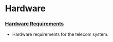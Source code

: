# Hardware

### [Hardware Requirements](https://github.com/SC-Robotics-2023/.github/blob/main/Telecom/doc/Hardware.md)
- Hardware requirements for the telecom system.